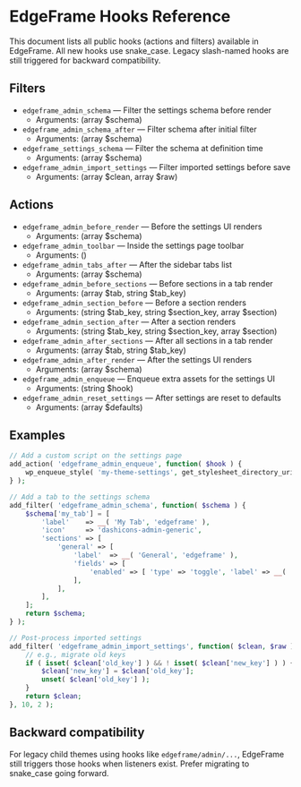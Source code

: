 # EdgeFrame Hooks Reference

This document lists all public hooks (actions and filters) available in EdgeFrame.
All new hooks use snake_case. Legacy slash-named hooks are still triggered for backward compatibility.

## Filters

-   `edgeframe_admin_schema` — Filter the settings schema before render
    -   Arguments: (array $schema)
-   `edgeframe_admin_schema_after` — Filter schema after initial filter
    -   Arguments: (array $schema)
-   `edgeframe_settings_schema` — Filter the schema at definition time
    -   Arguments: (array $schema)
-   `edgeframe_admin_import_settings` — Filter imported settings before save
    -   Arguments: (array $clean, array $raw)

## Actions

-   `edgeframe_admin_before_render` — Before the settings UI renders
    -   Arguments: (array $schema)
-   `edgeframe_admin_toolbar` — Inside the settings page toolbar
    -   Arguments: ()
-   `edgeframe_admin_tabs_after` — After the sidebar tabs list
    -   Arguments: (array $schema)
-   `edgeframe_admin_before_sections` — Before sections in a tab render
    -   Arguments: (array $tab, string $tab_key)
-   `edgeframe_admin_section_before` — Before a section renders
    -   Arguments: (string $tab_key, string $section_key, array $section)
-   `edgeframe_admin_section_after` — After a section renders
    -   Arguments: (string $tab_key, string $section_key, array $section)
-   `edgeframe_admin_after_sections` — After all sections in a tab render
    -   Arguments: (array $tab, string $tab_key)
-   `edgeframe_admin_after_render` — After the settings UI renders
    -   Arguments: (array $schema)
-   `edgeframe_admin_enqueue` — Enqueue extra assets for the settings UI
    -   Arguments: (string $hook)
-   `edgeframe_admin_reset_settings` — After settings are reset to defaults
    -   Arguments: (array $defaults)

## Examples

```php
// Add a custom script on the settings page
add_action( 'edgeframe_admin_enqueue', function( $hook ) {
	wp_enqueue_style( 'my-theme-settings', get_stylesheet_directory_uri() . '/assets/admin.css', [], '1.0' );
} );

// Add a tab to the settings schema
add_filter( 'edgeframe_admin_schema', function( $schema ) {
	$schema['my_tab'] = [
		'label'    => __( 'My Tab', 'edgeframe' ),
		'icon'     => 'dashicons-admin-generic',
		'sections' => [
			'general' => [
				'label'  => __( 'General', 'edgeframe' ),
				'fields' => [
					'enabled' => [ 'type' => 'toggle', 'label' => __( 'Enabled', 'edgeframe' ), 'default' => 0 ],
				],
			],
		],
	];
	return $schema;
} );

// Post-process imported settings
add_filter( 'edgeframe_admin_import_settings', function( $clean, $raw ) {
	// e.g., migrate old keys
	if ( isset( $clean['old_key'] ) && ! isset( $clean['new_key'] ) ) {
		$clean['new_key'] = $clean['old_key'];
		unset( $clean['old_key'] );
	}
	return $clean;
}, 10, 2 );
```

## Backward compatibility

For legacy child themes using hooks like `edgeframe/admin/...`, EdgeFrame still triggers those hooks when listeners exist. Prefer migrating to snake_case going forward.
